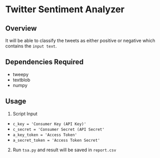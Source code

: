 # Twitter Sentiment Analyzer

## Overview
It will be able to classify the tweets as either positive or negative which contains the `input text`.

## Dependencies Required 
- tweepy
- textblob
- numpy

## Usage
  1. Script Input
   - `c_key = 'Consumer Key (API Key)'`
   - `c_secret = 'Consumer Secret (API Secret'`
   - `a_key_token = 'Access Token'`
   - `a_secret_token = 'Access Token Secret'`

  2. Run `tsa.py` and result will be saved in `report.csv`
